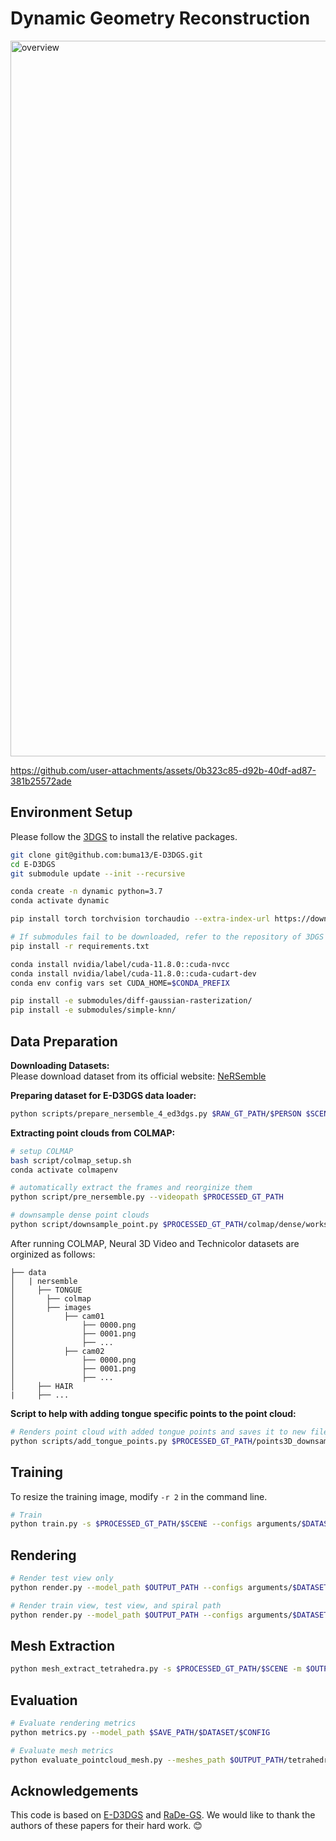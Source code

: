 
#  Dynamic Geometry Reconstruction

<img width="1145" alt="overview" src="https://github.com/user-attachments/assets/47715677-539b-455c-893a-832c280a53bd" />

https://github.com/user-attachments/assets/0b323c85-d92b-40df-ad87-381b25572ade

## Environment Setup
Please follow the [3DGS](https://github.com/graphdeco-inria/gaussian-splatting) to install the relative packages.
```bash
git clone git@github.com:buma13/E-D3DGS.git
cd E-D3DGS
git submodule update --init --recursive

conda create -n dynamic python=3.7 
conda activate dynamic

pip install torch torchvision torchaudio --extra-index-url https://download.pytorch.org/whl/cu118

# If submodules fail to be downloaded, refer to the repository of 3DGS  
pip install -r requirements.txt

conda install nvidia/label/cuda-11.8.0::cuda-nvcc
conda install nvidia/label/cuda-11.8.0::cuda-cudart-dev
conda env config vars set CUDA_HOME=$CONDA_PREFIX

pip install -e submodules/diff-gaussian-rasterization/
pip install -e submodules/simple-knn/
```

## Data Preparation

**Downloading Datasets:**  
Please download dataset from its official website: [NeRSemble](https://tobias-kirschstein.github.io/nersemble/)



**Preparing dataset for E-D3DGS data loader:**
``` bash
python scripts/prepare_nersemble_4_ed3dgs.py $RAW_GT_PATH/$PERSON $SCENE $PROCESSED_GT_PATH --alpha_mask --number_of_frames $SIZE
```

**Extracting point clouds from COLMAP:** 
```bash
# setup COLMAP 
bash script/colmap_setup.sh
conda activate colmapenv 

# automatically extract the frames and reorginize them
python script/pre_nersemble.py --videopath $PROCESSED_GT_PATH

# downsample dense point clouds
python script/downsample_point.py $PROCESSED_GT_PATH/colmap/dense/workspace/fused.ply $PROCESSED_GT_PATH/points3D_downsample.ply
```


After running COLMAP, Neural 3D Video and Technicolor datasets are orginized as follows:
```
├── data
│   | nersemble
│     ├── TONGUE
│       ├── colmap
│       ├── images
│           ├── cam01
│               ├── 0000.png
│               ├── 0001.png
│               ├── ...
│           ├── cam02
│               ├── 0000.png
│               ├── 0001.png
│               ├── ...
│     ├── HAIR
|     ├── ...
``` 

**Script to help with adding tongue specific points to the point cloud:**
``` bash
# Renders point cloud with added tongue points and saves it to new file.
python scripts/add_tongue_points.py $PROCESSED_GT_PATH/points3D_downsample.ply
``` 

## Training

To resize the training image, modify `-r 2` in the command line.
``` bash
# Train
python train.py -s $PROCESSED_GT_PATH/$SCENE --configs arguments/$DATASET/$CONFIG.py --model_path $OUTPUT_PATH --expname $EXPERIMENT -r 2
``` 

## Rendering

``` bash
# Render test view only
python render.py --model_path $OUTPUT_PATH --configs arguments/$DATASET/$CONFIG.py --skip_train --skip_video

# Render train view, test view, and spiral path
python render.py --model_path $OUTPUT_PATH --configs arguments/$DATASET/$CONFIG.py
```

## Mesh Extraction

``` bash
python mesh_extract_tetrahedra.py -s $PROCESSED_GT_PATH/$SCENE -m $OUTPUT_PATH -r 2 --configs arguments/$DATASET/$CONFIG.py --start_timestep_index $START_INDEX --end_timestep_index $STOP_INDEX
```

## Evaluation

``` bash
# Evaluate rendering metrics
python metrics.py --model_path $SAVE_PATH/$DATASET/$CONFIG

# Evaluate mesh metrics
python evaluate_pointcloud_mesh.py --meshes_path $OUTPUT_PATH/tetrahedra_meshes/ours_80000/ --scene_path $PROCESSED_GT_PATH/$SCENE --start_timestep_index $START_INDEX --end_timestep_index $STOP_INDEX
```

## Acknowledgements

This code is based on [E-D3DGS](https://github.com/JeongminB/E-D3DGS) and [RaDe-GS](https://github.com/BaowenZ/RaDe-GS). We would like to thank the authors of these papers for their hard work. 😊

